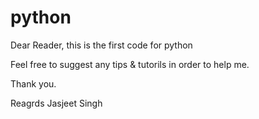# python


Dear Reader,
 this is the first code for python 
 
 Feel free to suggest any tips & tutorils in order to help me.
 
 
 Thank you.
 
 Reagrds Jasjeet Singh 
 
